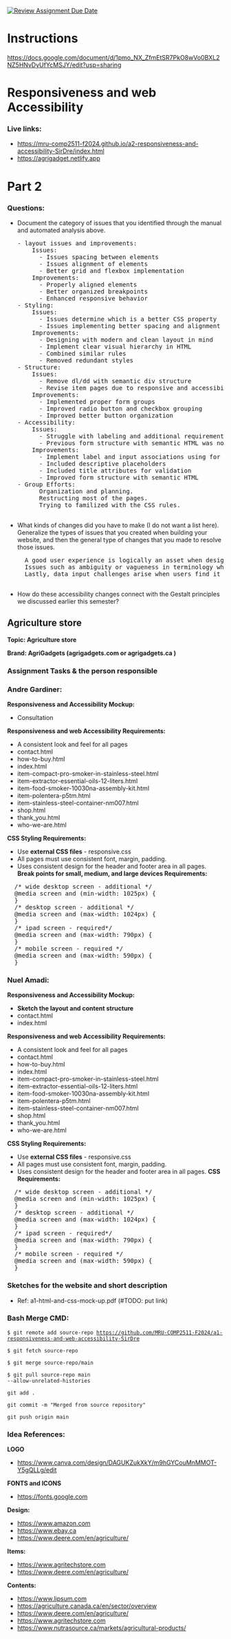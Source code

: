[![Review Assignment Due Date](https://classroom.github.com/assets/deadline-readme-button-22041afd0340ce965d47ae6ef1cefeee28c7c493a6346c4f15d667ab976d596c.svg)](https://classroom.github.com/a/61wuBnVw)
# Instructions

https://docs.google.com/document/d/1pmo_NX_ZfmEtSR7PkO8wVo0BXL2NZ5HNvDyUfYcMSJY/edit?usp=sharing

# Responsiveness and web Accessibility
### Live links:
- https://mru-comp2511-f2024.github.io/a2-responsiveness-and-accessibility-SirDre/index.html
- https://agrigadget.netlify.app

# Part 2
### Questions:
- Document the category of issues that you identified through the manual and automated analysis above.
  <pre>
  - layout issues and improvements:
      Issues:
        - Issues spacing between elements
        - Issues alignment of elements
        - Better grid and flexbox implementation
      Improvements:      
        - Properly aligned elements
        - Better organized breakpoints
        - Enhanced responsive behavior
  - Styling:
      Issues:
        - Issues determine which is a better CSS property
        - Issues implementing better spacing and alignment
      Improvements:
        - Designing with modern and clean layout in mind
        - Implement clear visual hierarchy in HTML 
        - Combined similar rules
        - Removed redundant styles
  - Structure:
      Issues:
        - Remove dl/dd with semantic div structure
        - Revise item pages due to responsive and accessibility issues
      Improvements:
        - Implemented proper form groups
        - Improved radio button and checkbox grouping
        - Improved better button organization
  - Accessibility:
      Issues:
        - Struggle with labeling and additional requirement for forms accessibility
        - Previous form structure with semantic HTML was not functioning as I taught.
      Improvements:
        - Implement label and input associations using for and id attributes.
        - Included descriptive placeholders
        - Included title attributes for validation
        - Improved form structure with semantic HTML
  - Group Efforts:  
        Organization and planning.
        Restructing most of the pages.
        Trying to familized with the CSS rules.
    
  </pre>

- What kinds of changes did you have to make (I do not want a list here). Generalize the types of issues that you created when building your website, and then the general type of changes that you made to resolve those issues.
  <pre>
    A good user experience is logically an asset when designing website. Clear visual identification and error messaging are very important aspects of the experience. Often times bad and lazy design decisions, e.g., confusing colored elements, can cause the user to miss out on important alerts or instruction. The solution lies in giving error messages a bright color and clear language that stands out. Of course, full reliance on pop-up messages is a bad idea since some users have them all turned off. 
    Issues such as ambiguity or vagueness in terminology when designing website can be a challenge. For example, vague descriptions can cause a considerable obstacle for users in the way that they need more time and energy to make sense of these terms. Such as, being asked to choose a “Salutation” instead of “Titles or Honorifics” the difference is not that slight and may lead to confusion. However, using clear, familiar, and task-oriented terminology that matches user expectation and experience could reduce confusion.
    Lastly, data input challenges arise when users find it hard to input data accurately since input fields are badly designed and controls do not match an anticipated data type. For instance, a field for a phone number that does not support another countries phone number format can lead to incorrect data inputs. However, improving form’s structure and its usability, thereby making it easy for the user to accurately input the required data.

  </pre>
- How do these accessibility changes connect with the Gestalt principles we discussed earlier this semester?


## Agriculture store

**Topic:  Agriculture store**

**Brand: AgriGadgets (agrigadgets.com or agrigadgets.ca )**

### Assignment Tasks & the person responsible

### Andre Gardiner:

**Responsiveness and Accessibility Mockup:**
- Consultation

**Responsiveness and web Accessibility Requirements:**
- A consistent look and feel for all pages
 - contact.html
 - how-to-buy.html
 - index.html
 - item-compact-pro-smoker-in-stainless-steel.html
 - item-extractor-essential-oils-12-liters.html
 - item-food-smoker-10030na-assembly-kit.html
 - item-polentera-p5tm.html
 - item-stainless-steel-container-nm007.html
 - shop.html
 - thank_you.html
 - who-we-are.html

**CSS Styling Requirements:**

- Use **external CSS files** - responsive.css
- All pages must use consistent font, margin, padding.
- Uses consistent design for the header and footer area in all pages. 
**Break points for small, medium, and large devices Requirements:**
<pre>
  /* wide desktop screen - additional */
  @media screen and (min-width: 1025px) {
  }
  /* desktop screen - additional */
  @media screen and (max-width: 1024px) {
  }
  /* ipad screen - required*/
  @media screen and (max-width: 790px) {
  }
  /* mobile screen - required */
  @media screen and (max-width: 590px) {
  }
</pre> 

### Nuel Amadi:

**Responsiveness and Accessibility Mockup:**
- **Sketch the layout and content structure**
 - contact.html
 - index.html

**Responsiveness and web Accessibility Requirements:**
- A consistent look and feel for all pages
 - contact.html
 - how-to-buy.html
 - index.html
 - item-compact-pro-smoker-in-stainless-steel.html
 - item-extractor-essential-oils-12-liters.html
 - item-food-smoker-10030na-assembly-kit.html
 - item-polentera-p5tm.html
 - item-stainless-steel-container-nm007.html
 - shop.html
 - thank_you.html
 - who-we-are.html

**CSS Styling Requirements:**

- Use **external CSS files** - responsive.css
- All pages must use consistent font, margin, padding.
- Uses consistent design for the header and footer area in all pages. 
**CSS Requirements:**
<pre>
  /* wide desktop screen - additional */
  @media screen and (min-width: 1025px) {
  }
  /* desktop screen - additional */
  @media screen and (max-width: 1024px) {
  }
  /* ipad screen - required*/
  @media screen and (max-width: 790px) {
  }
  /* mobile screen - required */
  @media screen and (max-width: 590px) {
  }
</pre>

### Sketches for the website and short description

- Ref: a1-html-and-css-mock-up.pdf (#TODO: put link)

### Bash Merge CMD:

<code>$ git remote add source-repo https://github.com/MRU-COMP2511-F2024/a1-responsiveness-and-web-accessibility-SirDre</code>

<code>$ git fetch source-repo</code>

<code>$ git merge source-repo/main</code>

<code>$ git pull source-repo main --allow-unrelated-histories</code>

<code>git add .</code>

<code>git commit -m "Merged from source repository"</code>

<code>git push origin main</code>

### Idea References:

**LOGO**

- https://www.canva.com/design/DAGUKZukXkY/m9hGYCouMnMMOT-Y5gQLLg/edit

**FONTS and ICONS**
- https://fonts.google.com

**Design:**

- https://www.amazon.com
- https://www.ebay.ca
- https://www.deere.com/en/agriculture/

**Items:**

- https://www.agritechstore.com
- https://www.deere.com/en/agriculture/

**Contents:**

- https://www.lipsum.com
- https://agriculture.canada.ca/en/sector/overview
- https://www.deere.com/en/agriculture/
- https://www.agritechstore.com
- https://www.nutrasource.ca/markets/agricultural-products/


